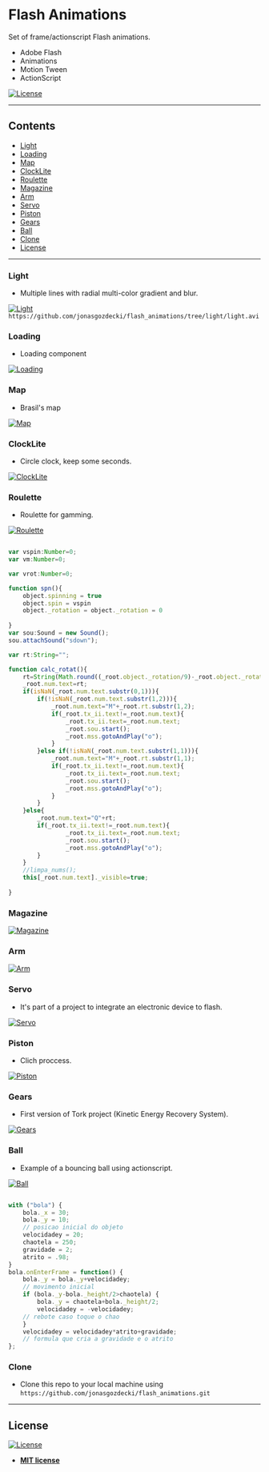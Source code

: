 # Flash Animations
Set of frame/actionscript Flash animations.

- Adobe Flash
- Animations
- Motion Tween
- ActionScript

[![License](http://img.shields.io/:license-mit-blue.svg?style=flat-square)](http://badges.mit-license.org)

---

## Contents

- [Light](#light)
- [Loading](#loading)
- [Map](#map)
- [ClockLite](#clockLite)
- [Roulette](#roulette)
- [Magazine](#magazine)
- [Arm](#arm)
- [Servo](#servo)
- [Piston](#piston)
- [Gears](#gears)
- [Ball](#ball)
- [Clone](#clone)
- [License](#license)

---

### Light

- Multiple lines with radial multi-color gradient and blur.

[![Light](https://github.com/jonasgozdecki/flash_animations/tree/master/light/light_move.png)]()
`https://github.com/jonasgozdecki/flash_animations/tree/light/light.avi`
 
### Loading

- Loading component

[![Loading](https://github.com/jonasgozdecki/flash_animations/tree/master/loading/loading.png)]()

### Map

- Brasil's map

[![Map](https://github.com/jonasgozdecki/flash_animations/tree/master/map/map.png)]()

### ClockLite

- Circle clock, keep some seconds.

[![ClockLite](https://github.com/jonasgozdecki/flash_animations/tree/master/clockLite/clockLite.png)]()

### Roulette

- Roulette for gamming.

[![Roulette](https://github.com/jonasgozdecki/flash_animations/tree/master/roulette/roulette.png)]()


```javascript

var vspin:Number=0;
var vm:Number=0;

var vrot:Number=0;

function spn(){
	object.spinning = true
	object.spin = vspin
	object._rotation = object._rotation = 0
	
}
var sou:Sound = new Sound();
sou.attachSound("sdown");

var rt:String="";

function calc_rotat(){
	rt=String(Math.round((_root.object._rotation/9)-_root.object._rotation/50));	
	_root.num.text=rt;
	if(isNaN(_root.num.text.substr(0,1))){
		if(!isNaN(_root.num.text.substr(1,2))){
 			_root.num.text="M"+_root.rt.substr(1,2);
			if(_root.tx_ii.text!=_root.num.text){
				_root.tx_ii.text=_root.num.text;
				_root.sou.start();
				_root.mss.gotoAndPlay("o");
			}			
		}else if(!isNaN(_root.num.text.substr(1,1))){
 			_root.num.text="M"+_root.rt.substr(1,1);		
			if(_root.tx_ii.text!=_root.num.text){
				_root.tx_ii.text=_root.num.text;
				_root.sou.start();
				_root.mss.gotoAndPlay("o");
			}			
		}
	}else{
		_root.num.text="Q"+rt;
		if(_root.tx_ii.text!=_root.num.text){
				_root.tx_ii.text=_root.num.text;
				_root.sou.start();
				_root.mss.gotoAndPlay("o");
		}			
	}
	//limpa_nums();
	this[_root.num.text]._visible=true;
	
}

```


### Magazine


[![Magazine](https://github.com/jonasgozdecki/flash_animations/tree/master/magazine/magazine.png)]()

### Arm

[![Arm](https://github.com/jonasgozdecki/flash_animations/tree/master/arm/arm.png)]()

### Servo

- It's part of a project to integrate an electronic device to flash.

[![Servo](https://github.com/jonasgozdecki/flash_animations/tree/master/servo/servo.png)]()

### Piston

- Clich proccess.

[![Piston](https://github.com/jonasgozdecki/flash_animations/tree/master/piston/piston.png)]()

### Gears

- First version of Tork project (Kinetic Energy Recovery System).

[![Gears](https://github.com/jonasgozdecki/flash_animations/tree/master/gears/gears.png)]()

### Ball

- Example of a bouncing ball using actionscript.

[![Ball](https://github.com/jonasgozdecki/flash_animations/tree/master/ball/ball.png)]()

```javascript

with ("bola") {
    bola._x = 30;
    bola._y = 10;
    // posicao inicial do objeto
    velocidadey = 20;
    chaotela = 250;
    gravidade = 2;
    atrito = .98;
}
bola.onEnterFrame = function() {
    bola._y = bola._y+velocidadey;
    // movimento inicial
    if (bola._y-bola._height/2>chaotela) {
        bola._y = chaotela+bola._height/2;
        velocidadey = -velocidadey;
    // rebote caso toque o chao
    }
    velocidadey = velocidadey*atrito+gravidade;
    // formula que cria a gravidade e o atrito
}; 
```


### Clone

- Clone this repo to your local machine using `https://github.com/jonasgozdecki/flash_animations.git`

---

## License

[![License](http://img.shields.io/:license-mit-blue.svg?style=flat-square)](http://badges.mit-license.org)

- **[MIT license](http://opensource.org/licenses/mit-license.php)**